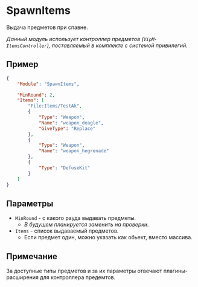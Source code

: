 # SpawnItems

Выдача предметов при спавне.

_Данный модуль использует контроллер предметов (`VipM-ItemsController`), поставляемый в комплекте с системой привилегий._

## Пример

```json
{
    "Module": "SpawnItems",

    "MinRound": 2,
    "Items": [
        "File:Items/TestAk",
        {
            "Type": "Weapon",
            "Name": "weapon_deagle",
            "GiveType": "Replace"
        },
        {
            "Type": "Weapon",
            "Name": "weapon_hegrenade"
        },
        {
            "Type": "DefuseKit"
        }
    ]
}
```

## Параметры

- `MinRound` - с какого рауда выдавать предметы.
  - _В будущем планируется заменить на проверки._
- `Items` - список выдаваемый предметов.
  - Если предмет один, можно указать как обьект, вместо массива.

## Примечание

За доступные типы предметов и за их параметры отвечают плагины-расширения для контроллера предемтов.
